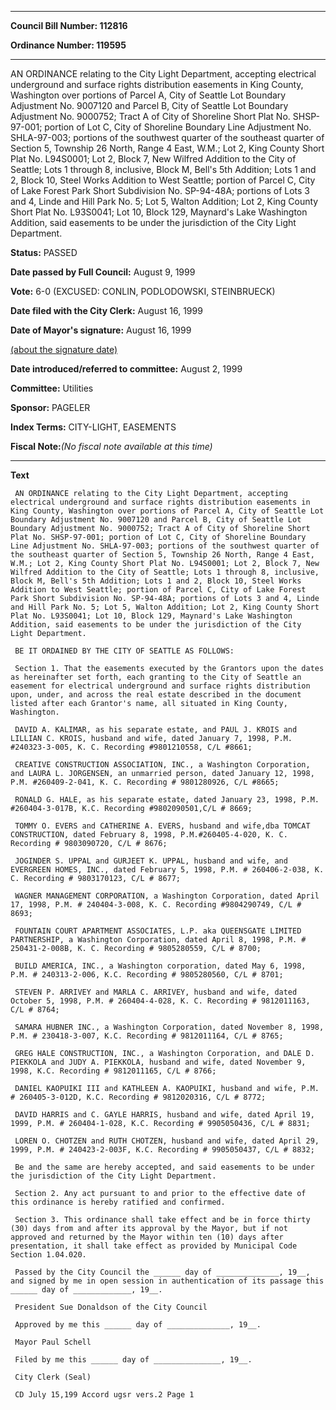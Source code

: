 

********

**Council Bill Number: 112816**
   
**Ordinance Number: 119595**
********

 AN ORDINANCE relating to the City Light Department, accepting electrical underground and surface rights distribution easements in King County, Washington over portions of Parcel A, City of Seattle Lot Boundary Adjustment No. 9007120 and Parcel B, City of Seattle Lot Boundary Adjustment No. 9000752; Tract A of City of Shoreline Short Plat No. SHSP-97-001; portion of Lot C, City of Shoreline Boundary Line Adjustment No. SHLA-97-003; portions of the southwest quarter of the southeast quarter of Section 5, Township 26 North, Range 4 East, W.M.; Lot 2, King County Short Plat No. L94S0001; Lot 2, Block 7, New Wilfred Addition to the City of Seattle; Lots 1 through 8, inclusive, Block M, Bell's 5th Addition; Lots 1 and 2, Block 10, Steel Works Addition to West Seattle; portion of Parcel C, City of Lake Forest Park Short Subdivision No. SP-94-48A; portions of Lots 3 and 4, Linde and Hill Park No. 5; Lot 5, Walton Addition; Lot 2, King County Short Plat No. L93S0041; Lot 10, Block 129, Maynard's Lake Washington Addition, said easements to be under the jurisdiction of the City Light Department.

**Status:** PASSED
   
**Date passed by Full Council:** August 9, 1999
   
**Vote:** 6-0 (EXCUSED: CONLIN, PODLODOWSKI, STEINBRUECK)
   
**Date filed with the City Clerk:** August 16, 1999
   
**Date of Mayor's signature:** August 16, 1999
   
[(about the signature date)](/~public/approvaldate.htm)
   
   
   
**Date introduced/referred to committee:** August 2, 1999
   
**Committee:** Utilities
   
**Sponsor:** PAGELER
   
   
**Index Terms:** CITY-LIGHT, EASEMENTS

**Fiscal Note:**_(No fiscal note available at this time)_

********

**Text**
   
```
 AN ORDINANCE relating to the City Light Department, accepting electrical underground and surface rights distribution easements in King County, Washington over portions of Parcel A, City of Seattle Lot Boundary Adjustment No. 9007120 and Parcel B, City of Seattle Lot Boundary Adjustment No. 9000752; Tract A of City of Shoreline Short Plat No. SHSP-97-001; portion of Lot C, City of Shoreline Boundary Line Adjustment No. SHLA-97-003; portions of the southwest quarter of the southeast quarter of Section 5, Township 26 North, Range 4 East, W.M.; Lot 2, King County Short Plat No. L94S0001; Lot 2, Block 7, New Wilfred Addition to the City of Seattle; Lots 1 through 8, inclusive, Block M, Bell's 5th Addition; Lots 1 and 2, Block 10, Steel Works Addition to West Seattle; portion of Parcel C, City of Lake Forest Park Short Subdivision No. SP-94-48A; portions of Lots 3 and 4, Linde and Hill Park No. 5; Lot 5, Walton Addition; Lot 2, King County Short Plat No. L93S0041; Lot 10, Block 129, Maynard's Lake Washington Addition, said easements to be under the jurisdiction of the City Light Department.

 BE IT ORDAINED BY THE CITY OF SEATTLE AS FOLLOWS:

 Section 1. That the easements executed by the Grantors upon the dates as hereinafter set forth, each granting to the City of Seattle an easement for electrical underground and surface rights distribution upon, under, and across the real estate described in the document listed after each Grantor's name, all situated in King County, Washington.

 DAVID A. KALIMAR, as his separate estate, and PAUL J. KROIS and LILLIAN C. KROIS, husband and wife, dated January 7, 1998, P.M. #240323-3-005, K. C. Recording #9801210558, C/L #8661;

 CREATIVE CONSTRUCTION ASSOCIATION, INC., a Washington Corporation, and LAURA L. JORGENSEN, an unmarried person, dated January 12, 1998, P.M. #260409-2-041, K. C. Recording # 9801280926, C/L #8665;

 RONALD G. HALE, as his separate estate, dated January 23, 1998, P.M. #260404-3-017B, K.C. Recording #9802090501,C/L # 8669;

 TOMMY O. EVERS and CATHERINE A. EVERS, husband and wife,dba TOMCAT CONSTRUCTION, dated February 8, 1998, P.M.#260405-4-020, K. C. Recording # 9803090720, C/L # 8676;

 JOGINDER S. UPPAL and GURJEET K. UPPAL, husband and wife, and EVERGREEN HOMES, INC., dated February 5, 1998, P.M. # 260406-2-038, K. C. Recording # 9803170123, C/L # 8677;

 WAGNER MANAGEMENT CORPORATION, a Washington Corporation, dated April 17, 1998, P.M. # 240404-3-008, K. C. Recording #9804290749, C/L # 8693;

 FOUNTAIN COURT APARTMENT ASSOCIATES, L.P. aka QUEENSGATE LIMITED PARTNERSHIP, a Washington Corporation, dated April 8, 1998, P.M. # 250431-2-008B, K. C. Recording # 9805280559, C/L # 8700;

 BUILD AMERICA, INC., a Washington corporation, dated May 6, 1998, P.M. # 240313-2-006, K.C. Recording # 9805280560, C/L # 8701;

 STEVEN P. ARRIVEY and MARLA C. ARRIVEY, husband and wife, dated October 5, 1998, P.M. # 260404-4-028, K. C. Recording # 9812011163, C/L # 8764;

 SAMARA HUBNER INC., a Washington Corporation, dated November 8, 1998, P.M. # 230418-3-007, K.C. Recording # 9812011164, C/L # 8765;

 GREG HALE CONSTRUCTION, INC., a Washington Corporation, and DALE D. PIEKKOLA and JUDY A. PIEKKOLA, husband and wife, dated November 9, 1998, K.C. Recording # 9812011165, C/L # 8766;

 DANIEL KAOPUIKI III and KATHLEEN A. KAOPUIKI, husband and wife, P.M. # 260405-3-012D, K.C. Recording # 9812020316, C/L # 8772;

 DAVID HARRIS and C. GAYLE HARRIS, husband and wife, dated April 19, 1999, P.M. # 260404-1-028, K.C. Recording # 9905050436, C/L # 8831;

 LOREN O. CHOTZEN and RUTH CHOTZEN, husband and wife, dated April 29, 1999, P.M. # 240423-2-003F, K.C. Recording # 9905050437, C/L # 8832;

 Be and the same are hereby accepted, and said easements to be under the jurisdiction of the City Light Department.

 Section 2. Any act pursuant to and prior to the effective date of this ordinance is hereby ratified and confirmed.

 Section 3. This ordinance shall take effect and be in force thirty (30) days from and after its approval by the Mayor, but if not approved and returned by the Mayor within ten (10) days after presentation, it shall take effect as provided by Municipal Code Section 1.04.020.

 Passed by the City Council the ______ day of ______________, 19__, and signed by me in open session in authentication of its passage this ______ day of _____________, 19__.

 President Sue Donaldson of the City Council

 Approved by me this ______ day of ______________, 19__.

 Mayor Paul Schell

 Filed by me this ______ day of _______________, 19__.

 City Clerk (Seal)

 CD July 15,199 Accord ugsr vers.2 Page 1

```
